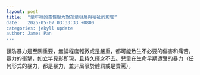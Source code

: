 ```yaml
---
layout: post
title:  "童年裡的毒性壓力對孩童發展與福祉的影響“
date:   2025-05-07 03:33:33 +0800
categories: jekyll update
author: James Pan
---
```

預防暴力是至關重要，無論程度輕微或是嚴重，都可能致生不必要的傷害和痛苦。暴力的衝擊，如立竿見影即現，且持久揮之不去。兒童在生命早期遭受的暴力（任何形式的暴力，都是暴力，並非局限於體罰或是責罵），